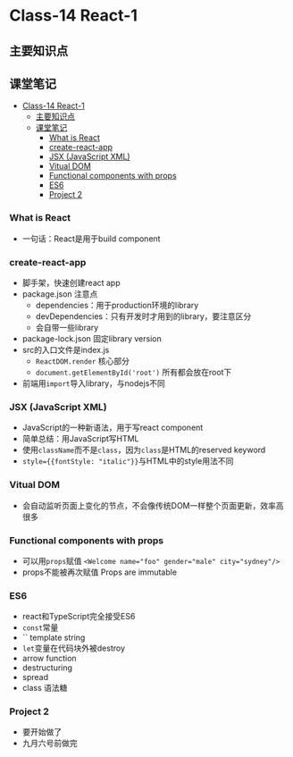 # Class-14 React-1
## 主要知识点

## 课堂笔记
- [Class-14 React-1](#class-14-react-1)
  - [主要知识点](#主要知识点)
  - [课堂笔记](#课堂笔记)
    - [What is React](#what-is-react)
    - [create-react-app](#create-react-app)
    - [JSX (JavaScript XML)](#jsx-javascript-xml)
    - [Vitual DOM](#vitual-dom)
    - [Functional components with props](#functional-components-with-props)
    - [ES6](#es6)
    - [Project 2](#project-2)
### What is React
- 一句话：React是用于build component

### create-react-app
- 脚手架，快速创建react app
- package.json 注意点
  - dependencies：用于production环境的library
  - devDependencies：只有开发时才用到的library，要注意区分
  - 会自带一些library
- package-lock.json 固定library version
- src的入口文件是index.js
  - `ReactDOM.render` 核心部分
  - `document.getElementById('root')` 所有都会放在root下
- 前端用`import`导入library，与nodejs不同

### JSX (JavaScript XML)
- JavaScript的一种新语法，用于写react component
- 简单总结：用JavaScript写HTML
- 使用`className`而不是`class`，因为`class`是HTML的reserved keyword
- `style={{fontStyle: "italic"}}`与HTML中的style用法不同
  
### Vitual DOM
- 会自动监听页面上变化的节点，不会像传统DOM一样整个页面更新，效率高很多

### Functional components with props
- 可以用`props`赋值 `<Welcome name="foo" gender="male" city="sydney"/>`
- props不能被再次赋值 Props are immutable

### ES6
- react和TypeScript完全接受ES6
- `const`常量
- `` template string
- `let`变量在代码块外被destroy
- arrow function
- destructuring
- spread
- class 语法糖

### Project 2
- 要开始做了
- 九月六号前做完